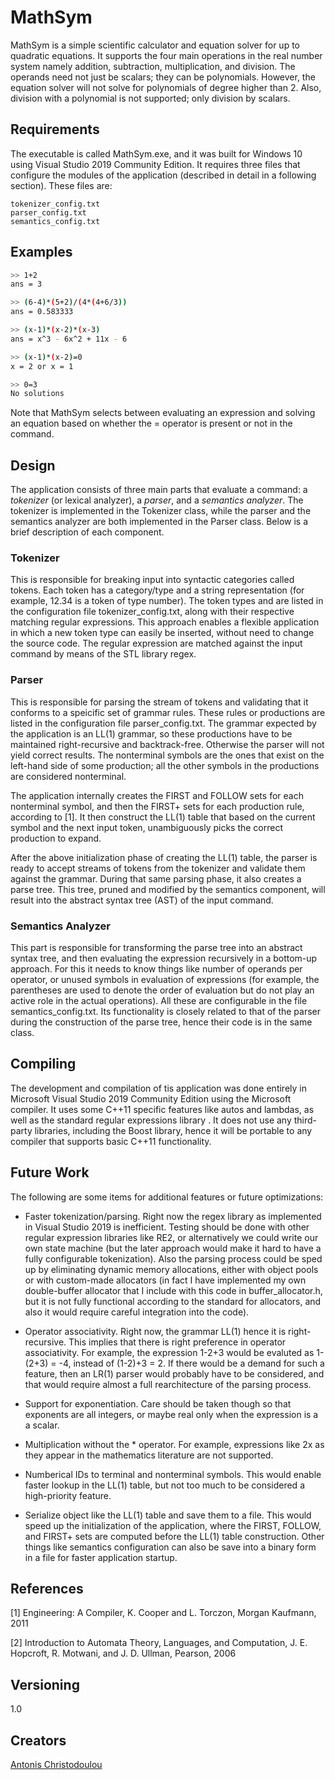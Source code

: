 # MathSym

MathSym is a simple scientific calculator and equation solver for up to
quadratic equations. It supports the four main operations in the real number
system namely addition, subtraction, multiplication, and division. The operands
need not just be scalars; they can be polynomials. However, the equation solver
will not solve for polynomials of degree higher than 2. Also, division with a
polynomial is not supported; only division by scalars.


## Requirements

The executable is called MathSym.exe, and it was built for Windows 10 using
Visual Studio 2019 Community Edition. It requires three files that configure
the modules of the application (described in detail in a following section).
These files are:

    tokenizer_config.txt
	parser_config.txt
	semantics_config.txt


## Examples

```bash
>> 1+2
ans = 3
```

```bash
>> (6-4)*(5+2)/(4*(4+6/3))
ans = 0.583333
```

```bash
>> (x-1)*(x-2)*(x-3)
ans = x^3 - 6x^2 + 11x - 6
```

```bash
>> (x-1)*(x-2)=0
x = 2 or x = 1
```

```bash
>> 0=3
No solutions
```

Note that MathSym selects between evaluating an expression and solving an
equation based on whether the = operator is present or not in the command.


## Design

The application consists of three main parts that evaluate a command: a
*tokenizer* (or lexical analyzer), a *parser*, and a *semantics analyzer*. The
tokenizer is implemented in the Tokenizer class, while the parser and the
semantics analyzer are both implemented in the Parser class. Below is a brief
description of each component.

### Tokenizer
  
This is responsible for breaking input into syntactic categories called tokens.
Each token has a category/type and a string representation (for example, 12.34
is a token of type number). The token types and are listed in the configuration
file tokenizer_config.txt, along with their respective matching regular
expressions. This approach enables a flexible application in which a new token
type can easily be inserted, without need to change the source code. The
regular expression are matched against the input command by means of the STL
library regex.

### Parser

This is responsible for parsing the stream of tokens and validating that it
conforms to a speicific set of grammar rules. These rules or productions are
listed in the configuration file parser_config.txt. The grammar expected by the
application is an LL(1) grammar, so these productions have to be maintained
right-recursive and backtrack-free. Otherwise the parser will not yield correct
results. The nonterminal symbols are the ones that exist on the left-hand side
of some production; all the other symbols in the productions are considered
nonterminal.

The application internally creates the FIRST and FOLLOW sets for each
nonterminal symbol, and then the FIRST+ sets for each production rule,
according to [1]. It then construct the LL(1) table that based on the current
symbol and the next input token, unambiguously picks the correct production to
expand.

After the above initialization phase of creating the LL(1) table, the parser is
ready to accept streams of tokens from the tokenizer and validate them against
the grammar. During that same parsing phase, it also creates a parse tree. This
tree, pruned and modified by the semantics component, will result into the
abstract syntax tree (AST) of the input command.

### Semantics Analyzer
    
This part is responsible for transforming the parse tree into an abstract
syntax tree, and then evaluating the expression recursively in a bottom-up
approach. For this it needs to know things like number of operands per
operator, or unused symbols in evaluation of expressions (for example, the
parentheses are used to denote the order of evaluation but do not play an
active role in the actual operations). All these are configurable in the file
semantics_config.txt. Its functionality is closely related to that of the
parser during the construction of the parse tree, hence their code is in the
same class.


## Compiling

The development and compilation of tis application was done entirely in
Microsoft Visual Studio 2019 Community Edition using the Microsoft compiler.
It uses some C++11 specific features like autos and lambdas, as well as the
standard regular expressions library <regex>. It does not use any third-party
libraries, including the Boost library, hence it will be portable to any
compiler that supports basic C++11 functionality.


## Future Work

The following are some items for additional features or future optimizations:

* Faster tokenization/parsing. Right now the regex library as implemented in 
Visual Studio 2019 is inefficient. Testing should be done with other regular
expression libraries like RE2, or alternatively we could write our own state
machine (but the later
approach would make it hard to have a fully configurable tokenization).
Also the parsing process could be sped up by eliminating dynamic memory
allocations, either with object pools or with custom-made allocators (in
fact I have implemented my own double-buffer allocator that I include
with this code in buffer_allocator.h, but it is not fully functional
according to the standard for allocators, and also it would require
careful integration into the code).
  
* Operator associativity. Right now, the grammar LL(1) hence it is
right-recursive. This implies that there is right preference in operator
associativity. For example, the expression 1-2+3 would be evaluted as
1-(2+3) = -4, instead of (1-2)+3 = 2. If there would be a demand for such a
feature, then an LR(1) parser would probably have to be considered, and that
would require almost a full rearchitecture of the parsing process.

* Support for exponentiation. Care should be taken though so that exponents are
all integers, or maybe real only when the expression is a a scalar.

* Multiplication without the * operator. For example, expressions like 2x as
they appear in the mathematics literature are not supported.

* Numberical IDs to terminal and nonterminal symbols. This would enable faster
lookup in the LL(1) table, but not too much to be considered a high-priority
feature.

* Serialize object like the LL(1) table and save them to a file. This would
speed up the initialization of the application, where the FIRST, FOLLOW, and
FIRST+ sets are computed before the LL(1) table construction. Other things like
semantics configuration can also be save into a binary form in a file for
faster application startup.


## References

[1] Engineering: A Compiler, K. Cooper and L. Torczon, Morgan Kaufmann, 2011

[2] Introduction to Automata Theory, Languages, and Computation, J. E.
    Hopcroft, R. Motwani, and J. D. Ullman, Pearson, 2006


## Versioning

1.0


## Creators
[Antonis Christodoulou](christan305@hotmail.com)
